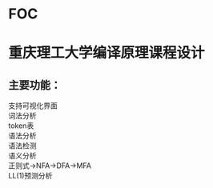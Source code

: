 # FOC
重庆理工大学编译原理课程设计
====  
主要功能：
----
支持可视化界面 <br> 
词法分析<br> 
token表<br> 
语法分析<br> 
语法检测<br> 
语义分析<br> 
正则式->NFA->DFA->MFA<br> 
LL(1)预测分析<br> 
